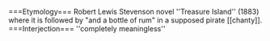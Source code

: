 ===Etymology===
Robert Lewis Stevenson novel ''Treasure Island'' (1883) where it is followed by "and a bottle of rum" in a supposed pirate [[chanty]].
===Interjection===
''completely meaningless''